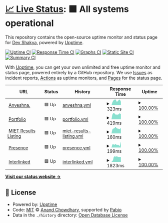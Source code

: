 # [📈 Live Status](https://devxoshakya.github.io/uptime): <!--live status--> **🟩 All systems operational**

This repository contains the open-source uptime monitor and status page for [Dev Shakya](https://devxoshakya.xyz), powered by [Upptime](https://github.com/upptime/upptime).

[![Uptime CI](https://github.com/devxoshakya/uptime/workflows/Uptime%20CI/badge.svg)](https://github.com/devxoshakya/uptime/actions?query=workflow%3A%22Uptime+CI%22)
[![Response Time CI](https://github.com/devxoshakya/uptime/workflows/Response%20Time%20CI/badge.svg)](https://github.com/devxoshakya/uptime/actions?query=workflow%3A%22Response+Time+CI%22)
[![Graphs CI](https://github.com/devxoshakya/uptime/workflows/Graphs%20CI/badge.svg)](https://github.com/devxoshakya/uptime/actions?query=workflow%3A%22Graphs+CI%22)
[![Static Site CI](https://github.com/devxoshakya/uptime/workflows/Static%20Site%20CI/badge.svg)](https://github.com/devxoshakya/uptime/actions?query=workflow%3A%22Static+Site+CI%22)
[![Summary CI](https://github.com/devxoshakya/uptime/workflows/Summary%20CI/badge.svg)](https://github.com/devxoshakya/uptime/actions?query=workflow%3A%22Summary+CI%22)

With [Upptime](https://upptime.js.org), you can get your own unlimited and free uptime monitor and status page, powered entirely by a GitHub repository. We use [Issues](https://github.com/devxoshakya/uptime/issues) as incident reports, [Actions](https://github.com/devxoshakya/uptime/actions) as uptime monitors, and [Pages](https://devxoshakya.github.io/uptime) for the status page.

<!--start: status pages-->
<!-- This summary is generated by Upptime (https://github.com/upptime/upptime) -->
<!-- Do not edit this manually, your changes will be overwritten -->
<!-- prettier-ignore -->
| URL | Status | History | Response Time | Uptime |
| --- | ------ | ------- | ------------- | ------ |
| <img alt="" src="https://icons.duckduckgo.com/ip3/anveshna.xyz.ico" height="13"> [Anveshna.](https://anveshna.xyz) | 🟩 Up | [anveshna.yml](https://github.com/devxoshakya/uptime/commits/HEAD/history/anveshna.yml) | <details><summary><img alt="Response time graph" src="./graphs/anveshna/response-time-week.png" height="20"> 323ms</summary><br><a href="https://devxoshakya.github.io/uptime/history/anveshna"><img alt="Response time 360" src="https://img.shields.io/endpoint?url=https%3A%2F%2Fraw.githubusercontent.com%2Fdevxoshakya%2Fuptime%2FHEAD%2Fapi%2Fanveshna%2Fresponse-time.json"></a><br><a href="https://devxoshakya.github.io/uptime/history/anveshna"><img alt="24-hour response time 243" src="https://img.shields.io/endpoint?url=https%3A%2F%2Fraw.githubusercontent.com%2Fdevxoshakya%2Fuptime%2FHEAD%2Fapi%2Fanveshna%2Fresponse-time-day.json"></a><br><a href="https://devxoshakya.github.io/uptime/history/anveshna"><img alt="7-day response time 323" src="https://img.shields.io/endpoint?url=https%3A%2F%2Fraw.githubusercontent.com%2Fdevxoshakya%2Fuptime%2FHEAD%2Fapi%2Fanveshna%2Fresponse-time-week.json"></a><br><a href="https://devxoshakya.github.io/uptime/history/anveshna"><img alt="30-day response time 353" src="https://img.shields.io/endpoint?url=https%3A%2F%2Fraw.githubusercontent.com%2Fdevxoshakya%2Fuptime%2FHEAD%2Fapi%2Fanveshna%2Fresponse-time-month.json"></a><br><a href="https://devxoshakya.github.io/uptime/history/anveshna"><img alt="1-year response time 360" src="https://img.shields.io/endpoint?url=https%3A%2F%2Fraw.githubusercontent.com%2Fdevxoshakya%2Fuptime%2FHEAD%2Fapi%2Fanveshna%2Fresponse-time-year.json"></a></details> | <details><summary><a href="https://devxoshakya.github.io/uptime/history/anveshna">100.00%</a></summary><a href="https://devxoshakya.github.io/uptime/history/anveshna"><img alt="All-time uptime 100.00%" src="https://img.shields.io/endpoint?url=https%3A%2F%2Fraw.githubusercontent.com%2Fdevxoshakya%2Fuptime%2FHEAD%2Fapi%2Fanveshna%2Fuptime.json"></a><br><a href="https://devxoshakya.github.io/uptime/history/anveshna"><img alt="24-hour uptime 100.00%" src="https://img.shields.io/endpoint?url=https%3A%2F%2Fraw.githubusercontent.com%2Fdevxoshakya%2Fuptime%2FHEAD%2Fapi%2Fanveshna%2Fuptime-day.json"></a><br><a href="https://devxoshakya.github.io/uptime/history/anveshna"><img alt="7-day uptime 100.00%" src="https://img.shields.io/endpoint?url=https%3A%2F%2Fraw.githubusercontent.com%2Fdevxoshakya%2Fuptime%2FHEAD%2Fapi%2Fanveshna%2Fuptime-week.json"></a><br><a href="https://devxoshakya.github.io/uptime/history/anveshna"><img alt="30-day uptime 100.00%" src="https://img.shields.io/endpoint?url=https%3A%2F%2Fraw.githubusercontent.com%2Fdevxoshakya%2Fuptime%2FHEAD%2Fapi%2Fanveshna%2Fuptime-month.json"></a><br><a href="https://devxoshakya.github.io/uptime/history/anveshna"><img alt="1-year uptime 100.00%" src="https://img.shields.io/endpoint?url=https%3A%2F%2Fraw.githubusercontent.com%2Fdevxoshakya%2Fuptime%2FHEAD%2Fapi%2Fanveshna%2Fuptime-year.json"></a></details>
| <img alt="" src="https://icons.duckduckgo.com/ip3/devxoshakya.xyz.ico" height="13"> [Portfolio](https://devxoshakya.xyz) | 🟩 Up | [portfolio.yml](https://github.com/devxoshakya/uptime/commits/HEAD/history/portfolio.yml) | <details><summary><img alt="Response time graph" src="./graphs/portfolio/response-time-week.png" height="20"> 419ms</summary><br><a href="https://devxoshakya.github.io/uptime/history/portfolio"><img alt="Response time 465" src="https://img.shields.io/endpoint?url=https%3A%2F%2Fraw.githubusercontent.com%2Fdevxoshakya%2Fuptime%2FHEAD%2Fapi%2Fportfolio%2Fresponse-time.json"></a><br><a href="https://devxoshakya.github.io/uptime/history/portfolio"><img alt="24-hour response time 407" src="https://img.shields.io/endpoint?url=https%3A%2F%2Fraw.githubusercontent.com%2Fdevxoshakya%2Fuptime%2FHEAD%2Fapi%2Fportfolio%2Fresponse-time-day.json"></a><br><a href="https://devxoshakya.github.io/uptime/history/portfolio"><img alt="7-day response time 419" src="https://img.shields.io/endpoint?url=https%3A%2F%2Fraw.githubusercontent.com%2Fdevxoshakya%2Fuptime%2FHEAD%2Fapi%2Fportfolio%2Fresponse-time-week.json"></a><br><a href="https://devxoshakya.github.io/uptime/history/portfolio"><img alt="30-day response time 408" src="https://img.shields.io/endpoint?url=https%3A%2F%2Fraw.githubusercontent.com%2Fdevxoshakya%2Fuptime%2FHEAD%2Fapi%2Fportfolio%2Fresponse-time-month.json"></a><br><a href="https://devxoshakya.github.io/uptime/history/portfolio"><img alt="1-year response time 465" src="https://img.shields.io/endpoint?url=https%3A%2F%2Fraw.githubusercontent.com%2Fdevxoshakya%2Fuptime%2FHEAD%2Fapi%2Fportfolio%2Fresponse-time-year.json"></a></details> | <details><summary><a href="https://devxoshakya.github.io/uptime/history/portfolio">100.00%</a></summary><a href="https://devxoshakya.github.io/uptime/history/portfolio"><img alt="All-time uptime 100.00%" src="https://img.shields.io/endpoint?url=https%3A%2F%2Fraw.githubusercontent.com%2Fdevxoshakya%2Fuptime%2FHEAD%2Fapi%2Fportfolio%2Fuptime.json"></a><br><a href="https://devxoshakya.github.io/uptime/history/portfolio"><img alt="24-hour uptime 100.00%" src="https://img.shields.io/endpoint?url=https%3A%2F%2Fraw.githubusercontent.com%2Fdevxoshakya%2Fuptime%2FHEAD%2Fapi%2Fportfolio%2Fuptime-day.json"></a><br><a href="https://devxoshakya.github.io/uptime/history/portfolio"><img alt="7-day uptime 100.00%" src="https://img.shields.io/endpoint?url=https%3A%2F%2Fraw.githubusercontent.com%2Fdevxoshakya%2Fuptime%2FHEAD%2Fapi%2Fportfolio%2Fuptime-week.json"></a><br><a href="https://devxoshakya.github.io/uptime/history/portfolio"><img alt="30-day uptime 100.00%" src="https://img.shields.io/endpoint?url=https%3A%2F%2Fraw.githubusercontent.com%2Fdevxoshakya%2Fuptime%2FHEAD%2Fapi%2Fportfolio%2Fuptime-month.json"></a><br><a href="https://devxoshakya.github.io/uptime/history/portfolio"><img alt="1-year uptime 100.00%" src="https://img.shields.io/endpoint?url=https%3A%2F%2Fraw.githubusercontent.com%2Fdevxoshakya%2Fuptime%2FHEAD%2Fapi%2Fportfolio%2Fuptime-year.json"></a></details>
| <img alt="" src="https://icons.duckduckgo.com/ip3/miet-results.devxoshakya.xyz.ico" height="13"> [MIET Results Listing](https://miet-results.devxoshakya.xyz) | 🟩 Up | [miet-results-listing.yml](https://github.com/devxoshakya/uptime/commits/HEAD/history/miet-results-listing.yml) | <details><summary><img alt="Response time graph" src="./graphs/miet-results-listing/response-time-week.png" height="20"> 160ms</summary><br><a href="https://devxoshakya.github.io/uptime/history/miet-results-listing"><img alt="Response time 178" src="https://img.shields.io/endpoint?url=https%3A%2F%2Fraw.githubusercontent.com%2Fdevxoshakya%2Fuptime%2FHEAD%2Fapi%2Fmiet-results-listing%2Fresponse-time.json"></a><br><a href="https://devxoshakya.github.io/uptime/history/miet-results-listing"><img alt="24-hour response time 177" src="https://img.shields.io/endpoint?url=https%3A%2F%2Fraw.githubusercontent.com%2Fdevxoshakya%2Fuptime%2FHEAD%2Fapi%2Fmiet-results-listing%2Fresponse-time-day.json"></a><br><a href="https://devxoshakya.github.io/uptime/history/miet-results-listing"><img alt="7-day response time 160" src="https://img.shields.io/endpoint?url=https%3A%2F%2Fraw.githubusercontent.com%2Fdevxoshakya%2Fuptime%2FHEAD%2Fapi%2Fmiet-results-listing%2Fresponse-time-week.json"></a><br><a href="https://devxoshakya.github.io/uptime/history/miet-results-listing"><img alt="30-day response time 162" src="https://img.shields.io/endpoint?url=https%3A%2F%2Fraw.githubusercontent.com%2Fdevxoshakya%2Fuptime%2FHEAD%2Fapi%2Fmiet-results-listing%2Fresponse-time-month.json"></a><br><a href="https://devxoshakya.github.io/uptime/history/miet-results-listing"><img alt="1-year response time 178" src="https://img.shields.io/endpoint?url=https%3A%2F%2Fraw.githubusercontent.com%2Fdevxoshakya%2Fuptime%2FHEAD%2Fapi%2Fmiet-results-listing%2Fresponse-time-year.json"></a></details> | <details><summary><a href="https://devxoshakya.github.io/uptime/history/miet-results-listing">100.00%</a></summary><a href="https://devxoshakya.github.io/uptime/history/miet-results-listing"><img alt="All-time uptime 100.00%" src="https://img.shields.io/endpoint?url=https%3A%2F%2Fraw.githubusercontent.com%2Fdevxoshakya%2Fuptime%2FHEAD%2Fapi%2Fmiet-results-listing%2Fuptime.json"></a><br><a href="https://devxoshakya.github.io/uptime/history/miet-results-listing"><img alt="24-hour uptime 100.00%" src="https://img.shields.io/endpoint?url=https%3A%2F%2Fraw.githubusercontent.com%2Fdevxoshakya%2Fuptime%2FHEAD%2Fapi%2Fmiet-results-listing%2Fuptime-day.json"></a><br><a href="https://devxoshakya.github.io/uptime/history/miet-results-listing"><img alt="7-day uptime 100.00%" src="https://img.shields.io/endpoint?url=https%3A%2F%2Fraw.githubusercontent.com%2Fdevxoshakya%2Fuptime%2FHEAD%2Fapi%2Fmiet-results-listing%2Fuptime-week.json"></a><br><a href="https://devxoshakya.github.io/uptime/history/miet-results-listing"><img alt="30-day uptime 100.00%" src="https://img.shields.io/endpoint?url=https%3A%2F%2Fraw.githubusercontent.com%2Fdevxoshakya%2Fuptime%2FHEAD%2Fapi%2Fmiet-results-listing%2Fuptime-month.json"></a><br><a href="https://devxoshakya.github.io/uptime/history/miet-results-listing"><img alt="1-year uptime 100.00%" src="https://img.shields.io/endpoint?url=https%3A%2F%2Fraw.githubusercontent.com%2Fdevxoshakya%2Fuptime%2FHEAD%2Fapi%2Fmiet-results-listing%2Fuptime-year.json"></a></details>
| <img alt="" src="https://icons.duckduckgo.com/ip3/presence.devxoshakya.xyz.ico" height="13"> [Presence](https://presence.devxoshakya.xyz) | 🟩 Up | [presence.yml](https://github.com/devxoshakya/uptime/commits/HEAD/history/presence.yml) | <details><summary><img alt="Response time graph" src="./graphs/presence/response-time-week.png" height="20"> 199ms</summary><br><a href="https://devxoshakya.github.io/uptime/history/presence"><img alt="Response time 211" src="https://img.shields.io/endpoint?url=https%3A%2F%2Fraw.githubusercontent.com%2Fdevxoshakya%2Fuptime%2FHEAD%2Fapi%2Fpresence%2Fresponse-time.json"></a><br><a href="https://devxoshakya.github.io/uptime/history/presence"><img alt="24-hour response time 374" src="https://img.shields.io/endpoint?url=https%3A%2F%2Fraw.githubusercontent.com%2Fdevxoshakya%2Fuptime%2FHEAD%2Fapi%2Fpresence%2Fresponse-time-day.json"></a><br><a href="https://devxoshakya.github.io/uptime/history/presence"><img alt="7-day response time 199" src="https://img.shields.io/endpoint?url=https%3A%2F%2Fraw.githubusercontent.com%2Fdevxoshakya%2Fuptime%2FHEAD%2Fapi%2Fpresence%2Fresponse-time-week.json"></a><br><a href="https://devxoshakya.github.io/uptime/history/presence"><img alt="30-day response time 225" src="https://img.shields.io/endpoint?url=https%3A%2F%2Fraw.githubusercontent.com%2Fdevxoshakya%2Fuptime%2FHEAD%2Fapi%2Fpresence%2Fresponse-time-month.json"></a><br><a href="https://devxoshakya.github.io/uptime/history/presence"><img alt="1-year response time 211" src="https://img.shields.io/endpoint?url=https%3A%2F%2Fraw.githubusercontent.com%2Fdevxoshakya%2Fuptime%2FHEAD%2Fapi%2Fpresence%2Fresponse-time-year.json"></a></details> | <details><summary><a href="https://devxoshakya.github.io/uptime/history/presence">100.00%</a></summary><a href="https://devxoshakya.github.io/uptime/history/presence"><img alt="All-time uptime 100.00%" src="https://img.shields.io/endpoint?url=https%3A%2F%2Fraw.githubusercontent.com%2Fdevxoshakya%2Fuptime%2FHEAD%2Fapi%2Fpresence%2Fuptime.json"></a><br><a href="https://devxoshakya.github.io/uptime/history/presence"><img alt="24-hour uptime 100.00%" src="https://img.shields.io/endpoint?url=https%3A%2F%2Fraw.githubusercontent.com%2Fdevxoshakya%2Fuptime%2FHEAD%2Fapi%2Fpresence%2Fuptime-day.json"></a><br><a href="https://devxoshakya.github.io/uptime/history/presence"><img alt="7-day uptime 100.00%" src="https://img.shields.io/endpoint?url=https%3A%2F%2Fraw.githubusercontent.com%2Fdevxoshakya%2Fuptime%2FHEAD%2Fapi%2Fpresence%2Fuptime-week.json"></a><br><a href="https://devxoshakya.github.io/uptime/history/presence"><img alt="30-day uptime 100.00%" src="https://img.shields.io/endpoint?url=https%3A%2F%2Fraw.githubusercontent.com%2Fdevxoshakya%2Fuptime%2FHEAD%2Fapi%2Fpresence%2Fuptime-month.json"></a><br><a href="https://devxoshakya.github.io/uptime/history/presence"><img alt="1-year uptime 100.00%" src="https://img.shields.io/endpoint?url=https%3A%2F%2Fraw.githubusercontent.com%2Fdevxoshakya%2Fuptime%2FHEAD%2Fapi%2Fpresence%2Fuptime-year.json"></a></details>
| <img alt="" src="https://icons.duckduckgo.com/ip3/interlinked.devxoshakya.xyz.ico" height="13"> [Interlinked](https://interlinked.devxoshakya.xyz) | 🟩 Up | [interlinked.yml](https://github.com/devxoshakya/uptime/commits/HEAD/history/interlinked.yml) | <details><summary><img alt="Response time graph" src="./graphs/interlinked/response-time-week.png" height="20"> 1823ms</summary><br><a href="https://devxoshakya.github.io/uptime/history/interlinked"><img alt="Response time 1555" src="https://img.shields.io/endpoint?url=https%3A%2F%2Fraw.githubusercontent.com%2Fdevxoshakya%2Fuptime%2FHEAD%2Fapi%2Finterlinked%2Fresponse-time.json"></a><br><a href="https://devxoshakya.github.io/uptime/history/interlinked"><img alt="24-hour response time 1884" src="https://img.shields.io/endpoint?url=https%3A%2F%2Fraw.githubusercontent.com%2Fdevxoshakya%2Fuptime%2FHEAD%2Fapi%2Finterlinked%2Fresponse-time-day.json"></a><br><a href="https://devxoshakya.github.io/uptime/history/interlinked"><img alt="7-day response time 1823" src="https://img.shields.io/endpoint?url=https%3A%2F%2Fraw.githubusercontent.com%2Fdevxoshakya%2Fuptime%2FHEAD%2Fapi%2Finterlinked%2Fresponse-time-week.json"></a><br><a href="https://devxoshakya.github.io/uptime/history/interlinked"><img alt="30-day response time 1554" src="https://img.shields.io/endpoint?url=https%3A%2F%2Fraw.githubusercontent.com%2Fdevxoshakya%2Fuptime%2FHEAD%2Fapi%2Finterlinked%2Fresponse-time-month.json"></a><br><a href="https://devxoshakya.github.io/uptime/history/interlinked"><img alt="1-year response time 1555" src="https://img.shields.io/endpoint?url=https%3A%2F%2Fraw.githubusercontent.com%2Fdevxoshakya%2Fuptime%2FHEAD%2Fapi%2Finterlinked%2Fresponse-time-year.json"></a></details> | <details><summary><a href="https://devxoshakya.github.io/uptime/history/interlinked">100.00%</a></summary><a href="https://devxoshakya.github.io/uptime/history/interlinked"><img alt="All-time uptime 100.00%" src="https://img.shields.io/endpoint?url=https%3A%2F%2Fraw.githubusercontent.com%2Fdevxoshakya%2Fuptime%2FHEAD%2Fapi%2Finterlinked%2Fuptime.json"></a><br><a href="https://devxoshakya.github.io/uptime/history/interlinked"><img alt="24-hour uptime 100.00%" src="https://img.shields.io/endpoint?url=https%3A%2F%2Fraw.githubusercontent.com%2Fdevxoshakya%2Fuptime%2FHEAD%2Fapi%2Finterlinked%2Fuptime-day.json"></a><br><a href="https://devxoshakya.github.io/uptime/history/interlinked"><img alt="7-day uptime 100.00%" src="https://img.shields.io/endpoint?url=https%3A%2F%2Fraw.githubusercontent.com%2Fdevxoshakya%2Fuptime%2FHEAD%2Fapi%2Finterlinked%2Fuptime-week.json"></a><br><a href="https://devxoshakya.github.io/uptime/history/interlinked"><img alt="30-day uptime 100.00%" src="https://img.shields.io/endpoint?url=https%3A%2F%2Fraw.githubusercontent.com%2Fdevxoshakya%2Fuptime%2FHEAD%2Fapi%2Finterlinked%2Fuptime-month.json"></a><br><a href="https://devxoshakya.github.io/uptime/history/interlinked"><img alt="1-year uptime 100.00%" src="https://img.shields.io/endpoint?url=https%3A%2F%2Fraw.githubusercontent.com%2Fdevxoshakya%2Fuptime%2FHEAD%2Fapi%2Finterlinked%2Fuptime-year.json"></a></details>

<!--end: status pages-->

[**Visit our status website →**](https://devxoshakya.github.io/uptime)

## 📄 License

- Powered by: [Upptime](https://github.com/upptime/upptime)
- Code: [MIT](./LICENSE) © [Anand Chowdhary](https://anandchowdhary.com), supported by [Pabio](https://pabio.com)
- Data in the `./history` directory: [Open Database License](https://opendatacommons.org/licenses/odbl/1-0/)

